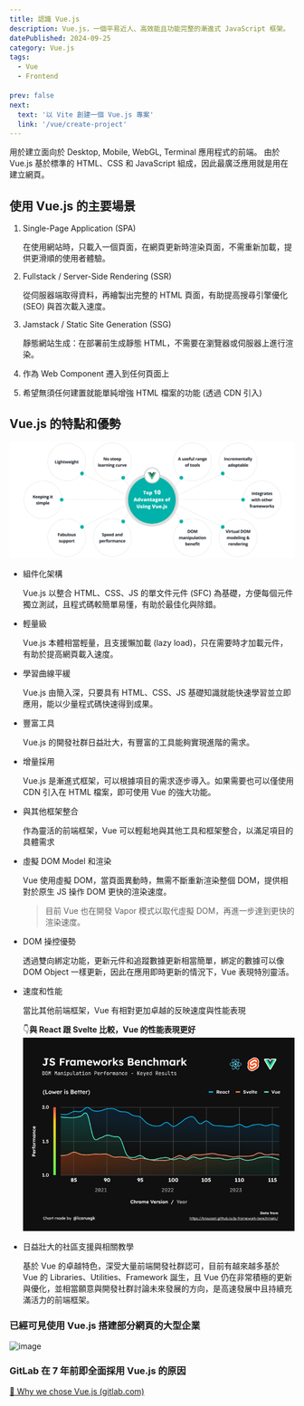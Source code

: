 ```yaml
---
title: 認識 Vue.js
description: Vue.js，一個平易近人、高效能且功能完整的漸進式 JavaScript 框架。
datePublished: 2024-09-25
category: Vue.js
tags:
  - Vue
  - Frontend

prev: false
next:
  text: '以 Vite 創建一個 Vue.js 專案'
  link: '/vue/create-project'
---
```


用於建立面向於 Desktop, Mobile, WebGL, Terminal 應用程式的前端。
由於 Vue.js 基於標準的 HTML、CSS 和 JavaScript 組成，因此最廣泛應用就是用在建立網頁。

## 使用 Vue.js 的主要場景

1. Single-Page Application (SPA)

   在使用網站時，只載入一個頁面，在網頁更新時渲染頁面，不需重新加載，提供更滑順的使用者體驗。

2. Fullstack / Server-Side Rendering (SSR)

   從伺服器端取得資料，再繪製出完整的 HTML 頁面，有助提高搜尋引擎優化 (SEO) 與首次載入速度。

3. Jamstack / Static Site Generation (SSG)

   靜態網站生成：在部署前生成靜態 HTML，不需要在瀏覽器或伺服器上進行渲染。

4. 作為 Web Component 遷入到任何頁面上

5. 希望無須任何建置就能單純增強 HTML 檔案的功能 (透過 CDN 引入)

## Vue.js 的特點和優勢

![alt text](image.png)

- 組件化架構

  Vue.js 以整合 HTML、CSS、JS 的單文件元件 (SFC) 為基礎，方便每個元件獨立測試，且程式碼較簡單易懂，有助於最佳化與除錯。

- 輕量級

  Vue.js 本體相當輕量，且支援懶加載 (lazy load)，只在需要時才加載元件，有助於提高網頁載入速度。

- 學習曲線平緩

  Vue.js 由簡入深，只要具有 HTML、CSS、JS 基礎知識就能快速學習並立即應用，能以少量程式碼快速得到成果。

- 豐富工具

  Vue.js 的開發社群日益壯大，有豐富的工具能夠實現進階的需求。

- 增量採用

  Vue.js 是漸進式框架，可以根據項目的需求逐步導入。如果需要也可以僅使用 CDN 引入在 HTML 檔案，即可使用 Vue 的強大功能。

- 與其他框架整合

  作為靈活的前端框架，Vue 可以輕鬆地與其他工具和框架整合，以滿足項目的具體需求

- 虛擬 DOM Model 和渲染

  Vue 使用虛擬 DOM，當頁面異動時，無需不斷重新渲染整個 DOM，提供相對於原生 JS 操作 DOM 更快的渲染速度。

  > 目前 Vue 也在開發 Vapor 模式以取代虛擬 DOM，再進一步達到更快的渲染速度。

- DOM 操控優勢

  透過雙向綁定功能，更新元件和追蹤數據更新相當簡單，綁定的數據可以像 DOM Object 一樣更新，因此在應用即時更新的情況下，Vue 表現特別靈活。

- 速度和性能

  當比其他前端框架，Vue 有相對更加卓越的反映速度與性能表現

  👇**與 React 跟 Svelte 比較，Vue 的性能表現更好**
  ![alt text](image-1.png)

- 日益壯大的社區支援與相關教學

  基於 Vue 的卓越特色，深受大量前端開發社群認可，目前有越來越多基於 Vue 的 Libraries、Utilities、Framework 誕生，且 Vue 仍在非常積極的更新與優化，並相當願意與開發社群討論未來發展的方向，是高速發展中且持續充滿活力的前端框架。

### 已經可見使用 Vue.js 搭建部分網頁的大型企業

![image](https://hackmd.io/_uploads/BkAGf3lBa.png)

### GitLab 在 7 年前即全面採用 Vue.js 的原因

[🔗 Why we chose Vue.js (gitlab.com)](https://about.gitlab.com/blog/2016/10/20/why-we-chose-vue)

